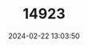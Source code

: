 ---
title: "14923"
category: "Nyctalus montanus"
draft: false
date: 2024-02-22 13:03:50
languages:
  English: ["Mountain Noctule"]
---